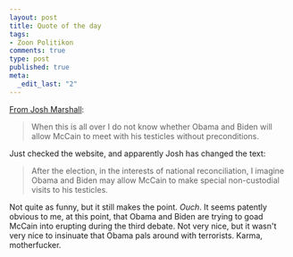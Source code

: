 ```yaml
--- 
layout: post
title: Quote of the day
tags: 
- Zoon Politikon
comments: true
type: post
published: true
meta: 
  _edit_last: "2"
---
```

<a href="http://talkingpointsmemo.com/archives/223149.php">From Josh Marshall</a>:
<blockquote>When this is all over I do not know whether Obama and Biden will allow McCain to meet with his testicles without preconditions.</blockquote>
Just checked the website, and apparently Josh has changed the text:
<blockquote>After the election, in the interests of national reconciliation, I imagine Obama and Biden may allow McCain to make special non-custodial visits to his testicles.</blockquote>
Not quite as funny, but it still makes the point. <em>Ouch</em>. It seems patently obvious to me, at this point, that Obama and Biden are trying to goad McCain into erupting during the third debate. Not very nice, but it wasn't very nice to insinuate that Obama pals around with terrorists. Karma, motherfucker.
